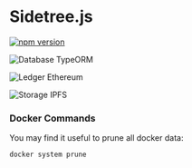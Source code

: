 # Sidetree.js

[![npm version](https://badge.fury.io/js/sidetree.js.svg)](https://badge.fury.io/js/sidetree.js)

![Database TypeORM](https://github.com/transmute-industries/sidetree.js/workflows/Database%20TypeORM/badge.svg)

![Ledger Ethereum](https://github.com/transmute-industries/sidetree.js/workflows/Ledger%20Ethereum/badge.svg)

![Storage IPFS](https://github.com/transmute-industries/sidetree.js/workflows/Storage%20IPFS/badge.svg)

### Docker Commands

You may find it useful to prune all docker data:

```
docker system prune
```

